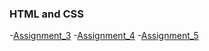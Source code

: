 ### HTML and CSS

-[Assignment_3](Intro-to-web-dev/HTML-and-CSS/assignment_3/index.html)
-[Assignment_4](Intro-to-web-dev/HTML-and-CSS/assignment_4/index.html)
-[Assignment_5](Intro-to-web-dev/HTML-and-CSS/assignment_5/index.html)

